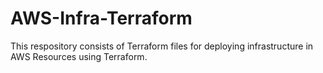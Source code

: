 # AWS-Infra-Terraform

This respository consists of Terraform files for deploying infrastructure in AWS Resources using Terraform.
